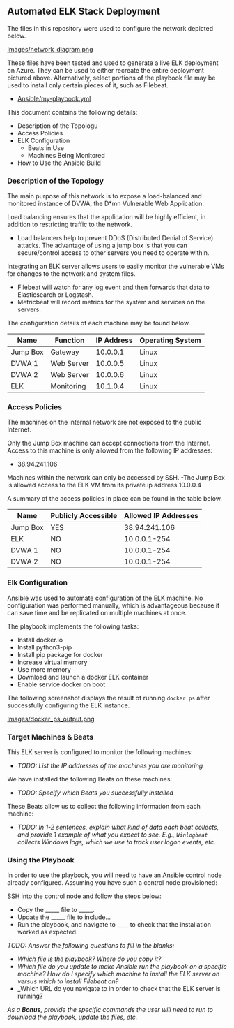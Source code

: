 ## Automated ELK Stack Deployment

The files in this repository were used to configure the network depicted below.

[Images/network_diagram.png](https://github.com/rennyverdugo760/Project1/blob/50e7933b2604e3c7019cef3f959247a82c4cd067/Images/network_diagram.png)

These files have been tested and used to generate a live ELK deployment on Azure. They can be used to either recreate the entire deployment pictured above. Alternatively, select portions of the playbook file may be used to install only certain pieces of it, such as Filebeat.

  - [Ansible/my-playbook.yml](https://github.com/rennyverdugo760/Project1/blob/ce222cdf4dd491e0b293badaefff65107763cecb/Ansible/my-playbook.yml)

This document contains the following details:
- Description of the Topologu
- Access Policies
- ELK Configuration
  - Beats in Use
  - Machines Being Monitored
- How to Use the Ansible Build


### Description of the Topology

The main purpose of this network is to expose a load-balanced and monitored instance of DVWA, the D*mn Vulnerable Web Application.

Load balancing ensures that the application will be highly efficient, in addition to restricting traffic to the network.
- Load balancers help to prevent DDoS (Distributed Denial of Service) attacks. The advantage of using a jump box is that you can secure/control access to other servers you need to operate within.

Integrating an ELK server allows users to easily monitor the vulnerable VMs for changes to the network and system files.
- Filebeat will watch for any log event and then forwards that data to Elasticsearch or Logstash.
- Metricbeat will record metrics for the system and services on the servers.

The configuration details of each machine may be found below.

| Name     | Function   | IP Address | Operating System |
|----------|------------|------------|------------------|
| Jump Box | Gateway    | 10.0.0.1   | Linux            |
| DVWA 1   | Web Server | 10.0.0.5   | Linux            |
| DVWA 2   | Web Server | 10.0.0.6   | Linux            |
| ELK      | Monitoring | 10.1.0.4   | Linux            |

### Access Policies

The machines on the internal network are not exposed to the public Internet. 

Only the Jump Box machine can accept connections from the Internet. Access to this machine is only allowed from the following IP addresses:
- 38.94.241.106

Machines within the network can only be accessed by SSH.
-The Jump Box is allowed access to the ELK VM from its private ip address 10.0.0.4

A summary of the access policies in place can be found in the table below.

| Name     | Publicly Accessible | Allowed IP Addresses |
|----------|---------------------|----------------------|
| Jump Box | YES                 | 38.94.241.106        |
| ELK      | NO                  | 10.0.0.1-254         |
| DVWA 1   | NO                  | 10.0.0.1-254         |
| DVWA 2   | NO                  | 10.0.0.1-254         |

### Elk Configuration

Ansible was used to automate configuration of the ELK machine. No configuration was performed manually, which is advantageous because it can save time and be replicated on multiple machines at once.

The playbook implements the following tasks:
- Install docker.io
- Install python3-pip
- Install pip package for docker
- Increase virtual memory
- Use more memory
- Download and launch a docker ELK container
- Enable service docker on boot

The following screenshot displays the result of running `docker ps` after successfully configuring the ELK instance.

[Images/docker_ps_output.png](https://github.com/rennyverdugo760/Project1/blob/98345665da5c994ea764971ac695b21e28839218/Images/docker_ps_output.PNG)

### Target Machines & Beats
This ELK server is configured to monitor the following machines:
- _TODO: List the IP addresses of the machines you are monitoring_

We have installed the following Beats on these machines:
- _TODO: Specify which Beats you successfully installed_

These Beats allow us to collect the following information from each machine:
- _TODO: In 1-2 sentences, explain what kind of data each beat collects, and provide 1 example of what you expect to see. E.g., `Winlogbeat` collects Windows logs, which we use to track user logon events, etc._

### Using the Playbook
In order to use the playbook, you will need to have an Ansible control node already configured. Assuming you have such a control node provisioned: 

SSH into the control node and follow the steps below:
- Copy the _____ file to _____.
- Update the _____ file to include...
- Run the playbook, and navigate to ____ to check that the installation worked as expected.

_TODO: Answer the following questions to fill in the blanks:_
- _Which file is the playbook? Where do you copy it?_
- _Which file do you update to make Ansible run the playbook on a specific machine? How do I specify which machine to install the ELK server on versus which to install Filebeat on?_
- _Which URL do you navigate to in order to check that the ELK server is running?

_As a **Bonus**, provide the specific commands the user will need to run to download the playbook, update the files, etc._
